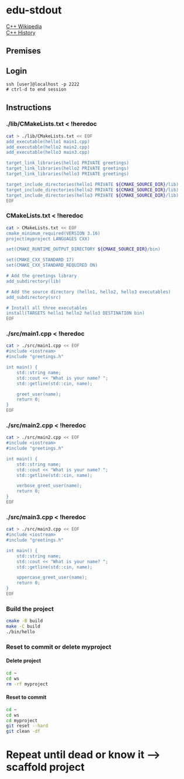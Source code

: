 # edu-stdout

[C++ Wikipedia](https://en.wikipedia.org/wiki/C%2B%2B)  
[C++ History](https://en.cppreference.com/w/cpp/language/history)

## Premises

## Login

```
ssh [user]@localhost -p 2222
# ctrl-d to end session
```

## Instructions

### ./lib/CMakeLists.txt < !heredoc

```bash
cat > ./lib/CMakeLists.txt << EOF
add_executable(hello1 main1.cpp)
add_executable(hello2 main2.cpp)
add_executable(hello3 main3.cpp)

target_link_libraries(hello1 PRIVATE greetings)
target_link_libraries(hello2 PRIVATE greetings)
target_link_libraries(hello3 PRIVATE greetings)

target_include_directories(hello1 PRIVATE ${CMAKE_SOURCE_DIR}/lib)
target_include_directories(hello2 PRIVATE ${CMAKE_SOURCE_DIR}/lib)
target_include_directories(hello3 PRIVATE ${CMAKE_SOURCE_DIR}/lib)
EOF
```

### CMakeLists.txt < !heredoc

```bash
cat > CMakeLists.txt << EOF
cmake_minimum_required(VERSION 3.16)
project(myproject LANGUAGES CXX)

set(CMAKE_RUNTIME_OUTPUT_DIRECTORY ${CMAKE_SOURCE_DIR}/bin)

set(CMAKE_CXX_STANDARD 17)
set(CMAKE_CXX_STANDARD_REQUIRED ON)

# Add the greetings library
add_subdirectory(lib)

# Add the source directory (hello1, hello2, hello3 executables)
add_subdirectory(src)

# Install all three executables
install(TARGETS hello1 hello2 hello3 DESTINATION bin)
EOF
```

### ./src/main1.cpp < !heredoc

```bash
cat > ./src/main1.cpp << EOF
#include <iostream>
#include "greetings.h"

int main() {
    std::string name;
    std::cout << "What is your name? ";
    std::getline(std::cin, name);

    greet_user(name);
    return 0;
}
EOF
```

### ./src/main2.cpp < !heredoc

```bash
cat > ./src/main2.cpp << EOF
#include <iostream>
#include "greetings.h"

int main() {
    std::string name;
    std::cout << "What is your name? ";
    std::getline(std::cin, name);

    verbose_greet_user(name);
    return 0;
}
EOF
```

### ./src/main3.cpp < !heredoc

```bash
cat > ./src/main3.cpp << EOF
#include <iostream>
#include "greetings.h"

int main() {
    std::string name;
    std::cout << "What is your name? ";
    std::getline(std::cin, name);

    uppercase_greet_user(name);
    return 0;
}
EOF
```

### Build the project

```bash
cmake -B build
make -C build
./bin/hello
```

### Reset to commit or delete myproject

#### Delete project
```bash
cd ~
cd ws
rm -rf myproject
```

#### Reset to commit
```bash
cd ~
cd ws
cd myproject
git reset --hard
git clean -df
```

# Repeat until dead or know it --> scaffold project
